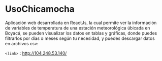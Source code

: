 # UsoChicamocha

Aplicación web desarrollada en ReactJs, la cual permite ver la información de variables de temperatura de una estación meteorológica úbicada en Boyacá, se pueden visualizar los datos en tablas y gráficas, donde puedes filtrarlos por días o meses según tu necesidad, y puedes descargar datos en archivos csv:

`<link>` : http://104.248.53.140/



